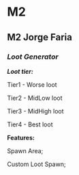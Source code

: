 # M2
## **M2 Jorge Faria** 
### ***Loot Generator***

***Loot tier:***

Tier1 - Worse loot

Tier2 - MidLow loot

Tier3 - MidHigh loot 

Tier4 - Best loot

**Features:**

Spawn Area;

Custom Loot Spawn;
